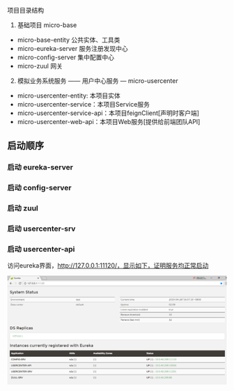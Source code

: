 
项目目录结构

1. 基础项目 micro-base
 + micro-base-entity  公共实体、工具类
 + micro-eureka-server 服务注册发现中心
 + micro-config-server 集中配置中心
 + micro-zuul 网关 
 
2. 模拟业务系统服务 —— 用户中心服务 — micro-usercenter
 + micro-usercenter-entity: 本项目实体
 + micro-usercenter-service：本项目Service服务
 + micro-usercenter-service-api：本项目feignClient[声明时客户端]
 + micro-usercenter-web-api：本项目Web服务[提供给前端团队API] 
   
 
## 启动顺序
### 启动 eureka-server 
### 启动 config-server
### 启动 zuul
### 启动 usercenter-srv 
### 启动 usercenter-api 
 
访问eureka界面，http://127.0.0.1:11120/，显示如下，证明服务均正常启动
 
 ![](images/eureka.png)